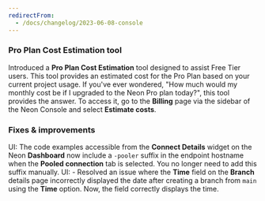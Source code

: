 ```yaml
---
redirectFrom:
  - /docs/changelog/2023-06-08-console
---
```


### Pro Plan Cost Estimation tool

Introduced a **Pro Plan Cost Estimation** tool designed to assist Free Tier users. This tool provides an estimated cost for the Pro Plan based on your current project usage. If you've ever wondered, "How much would my monthly cost be if I upgraded to the Neon Pro plan today?", this tool provides the answer. To access it, go to the **Billing** page via the sidebar of the Neon Console and select **Estimate costs**.

### Fixes & improvements

UI: The code examples accessible from the **Connect Details** widget on the Neon **Dashboard** now include a `-pooler` suffix in the endpoint hostname when the **Pooled connection** tab is selected. You no longer need to add this suffix manually.
UI: - Resolved an issue where the **Time** field on the **Branch** details page incorrectly displayed the date after creating a branch from `main` using the **Time** option. Now, the field correctly displays the time.
